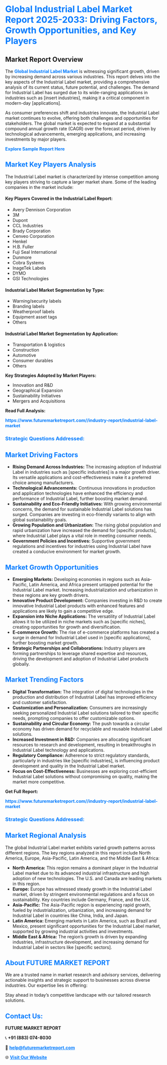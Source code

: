 <h1 style="color: #007BFF;">Global Industrial Label Market Report 2025-2033: Driving Factors, Growth Opportunities, and Key Players</h1>

<section id="overview">
<h2>Market Report Overview</h2>
<p>The <a href="https://www.futuremarketreport.com//industry-report/industrial-label-market" style="color: #007BFF; text-decoration: none;"><strong>Global Industrial Label Market</strong></a> is witnessing significant growth, driven by increasing demand across various industries. This report delves into the key aspects of the Industrial Label market, providing a comprehensive analysis of its current status, future potential, and challenges. The demand for Industrial Label has surged due to its wide-ranging applications in industries such as [insert industries], making it a critical component in modern-day [applications].</p>
<p>As consumer preferences shift and industries innovate, the Industrial Label market continues to evolve, offering both challenges and opportunities for stakeholders. The global market is expected to expand at a substantial compound annual growth rate (CAGR) over the forecast period, driven by technological advancements, emerging applications, and increasing investments by major players.</p>
</section>

<section id="overview">
<p><a href="https://www.futuremarketreport.com//request-sample/reportId=53635" style="color: #007BFF; text-decoration: none;"><strong>Explore Sample Report Here</strong></a></p>
</section>

<section id="key-players">
<h2 style="color: #007BFF;">Market Key Players Analysis</h2>
<p>The Industrial Label market is characterized by intense competition among key players striving to capture a larger market share. Some of the leading companies in the market include:</p>
<h4>Key Players Covered in the Industrial Label Report:</h4>
<ul><li>Avery Dennison Corporation</li><li>3M</li><li>Dupont</li><li>CCL Industries</li><li>Brady Corporation</li><li>Cenveo Corporation</li><li>Henkel</li><li>H.B. Fuller</li><li>Fuji Seal International</li><li>Dunmore</li><li>Cobra Systems</li><li>InageTek Labels</li><li>DYMO</li><li>GSI Technologies</li></ul>
<h4>Industrial Label Market Segmentation by Type:</h4>
<ul><li>Warning/security labels</li><li>Branding labels</li><li>Weatherproof labels</li><li>Equipment asset tags</li><li>Others</li></ul>

<h4>Industrial Label Market Segmentation by Application:</h4>
<ul><li>Transportation &amp; logistics</li><li>Construction</li><li>Automotive</li><li>Consumer durables</li><li>Others</li></ul>
<p><strong>Key Strategies Adopted by Market Players:</strong></p>
<ul>
<li>Innovation and R&D</li>
<li>Geographical Expansion</li>
<li>Sustainability Initiatives</li>
<li>Mergers and Acquisitions</li>
</ul>
</section>

<section>
<p><strong>Read Full Analysis: </strong></p><a href="https://www.futuremarketreport.com//industry-report/industrial-label-market" style="color: #007BFF; text-decoration: none;"><strong>https://www.futuremarketreport.com//industry-report/industrial-label-market</strong></a>
<h3 style="color: #007BFF;">Strategic Questions Addressed:</h3>
</section>

<section id="driving-factors">
<h2 style="color: #007BFF;">Market Driving Factors</h2>
<ul>
<li><strong>Rising Demand Across Industries:</strong> The increasing adoption of Industrial Label in industries such as [specific industries] is a major growth driver. Its versatile applications and cost-effectiveness make it a preferred choice among manufacturers.</li>
<li><strong>Technological Advancements:</strong> Continuous innovations in production and application technologies have enhanced the efficiency and performance of Industrial Label, further boosting market demand.</li>
<li><strong>Sustainability and Eco-Friendly Initiatives:</strong> With growing environmental concerns, the demand for sustainable Industrial Label solutions has surged. Companies are investing in eco-friendly variants to align with global sustainability goals.</li>
<li><strong>Growing Population and Urbanization:</strong> The rising global population and rapid urbanization have increased the demand for [specific products], where Industrial Label plays a vital role in meeting consumer needs.</li>
<li><strong>Government Policies and Incentives:</strong> Supportive government regulations and incentives for industries using Industrial Label have created a conducive environment for market growth.</li>
</ul>
</section>

<section id="growth-opportunities">
<h2 style="color: #007BFF;">Market Growth Opportunities</h2>
<ul>
<li><strong>Emerging Markets:</strong> Developing economies in regions such as Asia-Pacific, Latin America, and Africa present untapped potential for the Industrial Label market. Increasing industrialization and urbanization in these regions are key growth drivers.</li>
<li><strong>Innovative Product Development:</strong> Companies investing in R&D to create innovative Industrial Label products with enhanced features and applications are likely to gain a competitive edge.</li>
<li><strong>Expansion into Niche Applications:</strong> The versatility of Industrial Label allows it to be utilized in niche markets such as [specific niches], creating opportunities for growth and diversification.</li>
<li><strong>E-commerce Growth:</strong> The rise of e-commerce platforms has created a surge in demand for Industrial Label used in [specific applications], further boosting market growth.</li>
<li><strong>Strategic Partnerships and Collaborations:</strong> Industry players are forming partnerships to leverage shared expertise and resources, driving the development and adoption of Industrial Label products globally.</li>
</ul>
</section>

<section id="trending-factors">
<h2 style="color: #007BFF;">Market Trending Factors</h2>
<ul>
<li><strong>Digital Transformation:</strong> The integration of digital technologies in the production and distribution of Industrial Label has improved efficiency and customer satisfaction.</li>
<li><strong>Customization and Personalization:</strong> Consumers are increasingly seeking personalized Industrial Label solutions tailored to their specific needs, prompting companies to offer customizable options.</li>
<li><strong>Sustainability and Circular Economy:</strong> The push towards a circular economy has driven demand for recyclable and reusable Industrial Label solutions.</li>
<li><strong>Increased Investment in R&D:</strong> Companies are allocating significant resources to research and development, resulting in breakthroughs in Industrial Label technology and applications.</li>
<li><strong>Regulatory Compliance:</strong> Adherence to strict regulatory standards, particularly in industries like [specific industries], is influencing product development and quality in the Industrial Label market.</li>
<li><strong>Focus on Cost-Effectiveness:</strong> Businesses are exploring cost-efficient Industrial Label solutions without compromising on quality, making the market more competitive.</li>
</ul>
</section>

<section>
<p><strong>Get Full Report: </strong></p><a href="https://www.futuremarketreport.com//industry-report/industrial-label-market" style="color: #007BFF; text-decoration: none;"><strong>https://www.futuremarketreport.com//industry-report/industrial-label-market</strong></a>
<h3 style="color: #007BFF;">Strategic Questions Addressed:</h3>
</section>


<section id="regional-analysis">
<h2 style="color: #007BFF;">Market Regional Analysis</h2>
<p>The global Industrial Label market exhibits varied growth patterns across different regions. The key regions analyzed in this report include North America, Europe, Asia-Pacific, Latin America, and the Middle East & Africa:</p>
<ul>
<li><strong>North America:</strong> This region remains a dominant player in the Industrial Label market due to its advanced industrial infrastructure and high adoption of new technologies. The U.S. and Canada are leading markets in this region.</li>
<li><strong>Europe:</strong> Europe has witnessed steady growth in the Industrial Label market, driven by stringent environmental regulations and a focus on sustainability. Key countries include Germany, France, and the U.K.</li>
<li><strong>Asia-Pacific:</strong> The Asia-Pacific region is experiencing rapid growth, fueled by industrialization, urbanization, and increasing demand for Industrial Label in countries like China, India, and Japan.</li>
<li><strong>Latin America:</strong> Emerging markets in Latin America, such as Brazil and Mexico, present significant opportunities for the Industrial Label market, supported by growing industrial activities and investments.</li>
<li><strong>Middle East & Africa:</strong> The region’s growth is driven by expanding industries, infrastructure development, and increasing demand for Industrial Label in sectors like [specific sectors].</li>
</ul>
</section>

<footer>
<h2 style="color: #007BFF;">About FUTURE MARKET REPORT</h2>
<p>We are a trusted name in market research and advisory services, delivering actionable insights and strategic support to businesses across diverse industries. Our expertise lies in offering:</p>

<p>Stay ahead in today’s competitive landscape with our tailored research solutions.</p>

<h2 style="color: #007BFF;">Contact Us:</h2>
<p><strong>FUTURE MARKET REPORT</strong></p>
<p>📞 <strong>+91 (883) 074-8030</strong></p>
<p>📧 <strong><a href="mailto:help@futuremarketreport.com" style="color: #007BFF;">help@futuremarketreport.com</a></strong></p>
<p>🌐 <strong><a href="https://www.futuremarketreport.com/" style="color: #007BFF;">Visit Our Website</a></strong></p>
</footer>